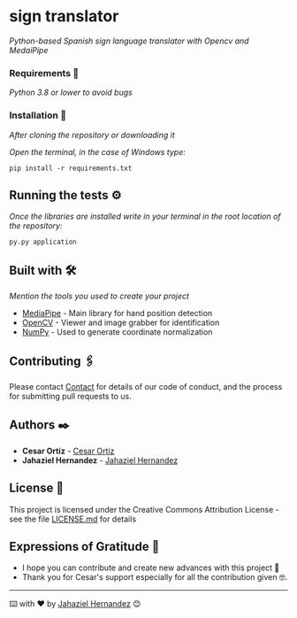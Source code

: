 # sign translator

_Python-based Spanish sign language translator with Opencv and MedaiPipe_

### Requirements 🔧

_Python 3.8 or lower to avoid bugs_

### Installation 🔧

_After cloning the repository or downloading it_

_Open the terminal, in the case of Windows type:_

```
pip install -r requirements.txt
```


## Running the tests ⚙️

_Once the libraries are installed write in your terminal in the root location of the repository:_

```
py.py application
```

## Built with 🛠️

_Mention the tools you used to create your project_

* [MediaPipe](https://google.github.io/mediapipe/solutions/hands) - Main library for hand position detection
* [OpenCV](https://docs.opencv.org/4.5.5/) - Viewer and image grabber for identification
* [NumPy](https://numpy.org/) - Used to generate coordinate normalization

## Contributing 🖇️

Please contact [Contact](https://api.whatsapp.com/send/?phone=+573226099206) for details of our code of conduct, and the process for submitting pull requests to us.


## Authors ✒️

* **Cesar Ortiz** - [Cesar Ortiz](https://github.com/CesarOrtizTIC)
* **Jahaziel Hernandez** - [Jahaziel Hernandez](https://github.com/JahazielHernandezHoyos)


## License 📄

This project is licensed under the Creative Commons Attribution License - see the file [LICENSE.md](LICENSE.md) for details

## Expressions of Gratitude 🎁

* I hope you can contribute and create new advances with this project 📢
* Thank you for Cesar's support especially for all the contribution given 🤓.



---
⌨️ with ❤️ by [Jahaziel Hernandez](https://github.com/JahazielHernandezHoyos) 😊
